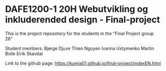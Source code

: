 # DAFE1200-1 20H Webutvikling og inkluderended design - Final-project 

This is the project reposotory for the students in the "Final Project group 26"

Student members:
Bjørge Djuve
Thien Nguyen
Ivanna Ustymenko
Martin Bolle
Eirik Skavdal

Link to the github page:
https://kumia01.github.io/final-project/indexEN.html
